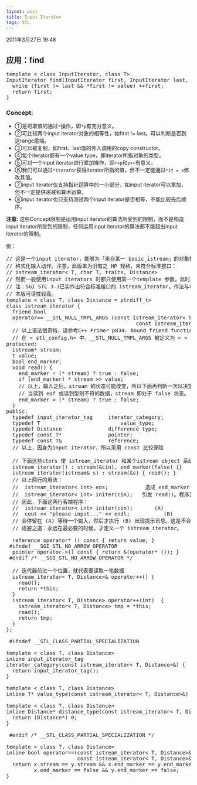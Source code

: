 ```yaml
---
layout: post
title: Input Iterator
tags: STL 
---
```


2011年3月27日
19:48

<script type="text/javascript" src="/js/syntax-js/shBrushCpp.js"></script>

## 应用：find
<pre class="brush: cpp">
template < class InputIterator, class T>
InputIterator find(InputIterator first, InputIterator last, const T& value) {
  while (first != last && *first != value) ++first;
  return first;
}
</pre>
 
### Concept:

* ①是可取值的通过`*`操作，即`*p`有充分意义。
* ②可比较两个input iterator对象的相等性，如first != last。可以判断是否到达range尾端。
* ③可以被复制，如first、last值的传入调用的copy constructor。
* ④每个iterator都有一个value type，即iterator所指对象的类型。
* ⑤可对一个input iterator进行累加操作，即`++p`和`p++`有意义。
* ⑥我们可以通过`*iterator`获得iterator所指的值，但不一定能通过`*it = x`修改其值。
* ⑦input iterator仅支持指针运算中的一小部分，如input iterator可以累加，但不一定提供递减和算术运算。
* ⑧input  iterator也只支持测试两个input  iterator是否相等，不能比较先后顺序。
 
**注意:**
这些Concept限制是运用input iterator的算法所受到的限制，而不是构造input iterator所受到的限制，任何运用input iterator的算法都不能超出input iterator的限制。
 
例：
<pre class="brush: cpp">
// 这是一个input iterator，能够为「来自某一 basic_istream」的对象执行
// 格式化输入动作。注意，此版本为旧有之 HP 规格，未符合标准接口：
// istream_iterator< T, char T, traits, Distance>
// 然而一般使用input iterators 时都只使用第一个template 参数，此时以下仍适用。
// 注：SGI STL 3.3已实作出符合标准接口的 istream_iterator。作法与本版大同小异。
// 本版可读性较高。
template < class T, class Distance = ptrdiff_t>
class istream_iterator {
  friend bool
  operator== __STL_NULL_TMPL_ARGS (const istream_iterator< T, Distance>& x,
                                          const istream_iterator< T, Distance>& y);
  // 以上语法很奇特，请参考C++ Primer p834: bound friend function template
  // 在 < stl_config.h> 中，__STL_NULL_TMPL_ARGS 被定义为 < >
protected:
  istream* stream;
  T value;
  bool end_marker;
  void read() {
    end_marker = (* stream) ? true : false;
    if (end_marker) * stream >> value;
    // 以上，输入之后，stream 的状态可能改变，所以下面再判断一次以决定 end_marker
    // 当读到 eof 或读到型别不符的数据，stream 即处于 false 状态。
    end_marker = (* stream) ? true : false;
  }
public:
  typedef input_iterator_tag     iterator_category;
  typedef T                          value_type;
  typedef Distance               difference_type;
  typedef const T*               pointer;
  typedef const T&               reference;
  // 以上，因身为input iterator，所以采用 const 比较保险
 
  // 下面这些ctors 使 istream_iterator 和某个istream object 系结起来。
  istream_iterator() : stream(&cin), end_marker(false) {}
  istream_iterator(istream& s) : stream(&s) { read(); }
  // 以上两行的用法：
  //  istream_iterator< int> eos;            造成 end_marker 为 false。
  //  istream_iterator< int> initer(cin);   引发 read()。程序至此会等待输入。
  // 因此，下面这两行客端程序：
  //  istream_iterator< int> initer(cin);       (A)
  //  cout << "please input..." << endl;           (B)
  // 会停留在 (A) 等待一个输入，然后才执行 (B) 出现提示讯息。这是不合理的现象。
  // 规避之道：永远在最必要的时候，才定义一个 istream_iterator。
 
  reference operator* () const { return value; }
 #ifndef __SGI_STL_NO_ARROW_OPERATOR
  pointer operator->() const { return &(operator* ()); }
 #endif /* __SGI_STL_NO_ARROW_OPERATOR */
 
  // 迭代器前进一个位置，就代表要读取一笔数据
  istream_iterator< T, Distance>& operator++() {
    read();
    return *this;
  }
  istream_iterator< T, Distance> operator++(int)  {
    istream_iterator< T, Distance> tmp = *this;
    read();
    return tmp;
  }
};
 
 #ifndef __STL_CLASS_PARTIAL_SPECIALIZATION
 
template < class T, class Distance>
inline input_iterator_tag
iterator_category(const istream_iterator< T, Distance>&) {
  return input_iterator_tag();
}
 
template < class T, class Distance>
inline T* value_type(const istream_iterator< T, Distance>&) { return (T*) 0; }
 
template < class T, class Distance>
inline Distance* distance_type(const istream_iterator< T, Distance>&) {
  return (Distance*) 0;
}
 
 #endif /* __STL_CLASS_PARTIAL_SPECIALIZATION */
 
template < class T, class Distance>
inline bool operator==(const istream_iterator< T, Distance>& x,
                       const istream_iterator< T, Distance>& y) {
  return x.stream == y.stream && x.end_marker == y.end_marker ||
         x.end_marker == false && y.end_marker == false;
}
</pre>